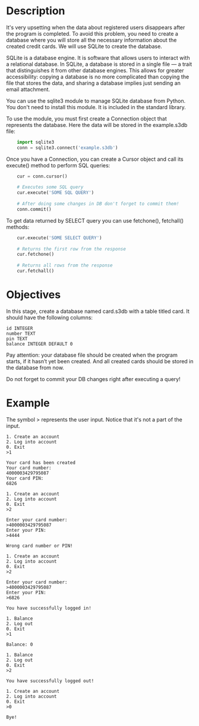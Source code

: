 #  Description

It's very upsetting when the data about registered users disappears after the program is completed. To avoid this problem, you need to create a database where you will store all the necessary information about the created credit cards. We will use SQLite to create the database.

SQLite is a database engine. It is software that allows users to interact with a relational database. In SQLite, a database is stored in a single file — a trait that distinguishes it from other database engines. This allows for greater accessibility: copying a database is no more complicated than copying the file that stores the data, and sharing a database implies just sending an email attachment.

You can use the sqlite3 module to manage SQLite database from Python. You don't need to install this module. It is included in the standard library.

To use the module, you must first create a Connection object that represents the database. Here the data will be stored in the example.s3db file:
```python
    import sqlite3
    conn = sqlite3.connect('example.s3db')
```
Once you have a Connection, you can create a Cursor object and call its execute() method to perform SQL queries:
```python
    cur = conn.cursor()
    
    # Executes some SQL query
    cur.execute('SOME SQL QUERY')
    
    # After doing some changes in DB don't forget to commit them!
    conn.commit()
```
To get data returned by SELECT query you can use fetchone(), fetchall() methods:
```python
    cur.execute('SOME SELECT QUERY')
    
    # Returns the first row from the response
    cur.fetchone()
    
    # Returns all rows from the response
    cur.fetchall()
```
#  Objectives

In this stage, create a database named card.s3db with a table titled card. It should have the following columns:

    id INTEGER
    number TEXT
    pin TEXT
    balance INTEGER DEFAULT 0

Pay attention: your database file should be created when the program starts, if it hasn’t yet been created. And all created cards should be stored in the database from now.

Do not forget to commit your DB changes right after executing a query!

#  Example

The symbol > represents the user input. Notice that it's not a part of the input.

    1. Create an account
    2. Log into account
    0. Exit
    >1
    
    Your card has been created
    Your card number:
    4000003429795087
    Your card PIN:
    6826
    
    1. Create an account
    2. Log into account
    0. Exit
    >2
    
    Enter your card number:
    >4000003429795087
    Enter your PIN:
    >4444
    
    Wrong card number or PIN!
    
    1. Create an account
    2. Log into account
    0. Exit
    >2
    
    Enter your card number:
    >4000003429795087
    Enter your PIN:
    >6826
    
    You have successfully logged in!
    
    1. Balance
    2. Log out
    0. Exit
    >1
    
    Balance: 0
    
    1. Balance
    2. Log out
    0. Exit
    >2
    
    You have successfully logged out!
    
    1. Create an account
    2. Log into account
    0. Exit
    >0
    
    Bye!